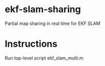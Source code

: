 # ekf-slam-sharing
Partial map sharing in real time for EKF SLAM

# Instructions
Run top-level script ekf_slam_multi.m
